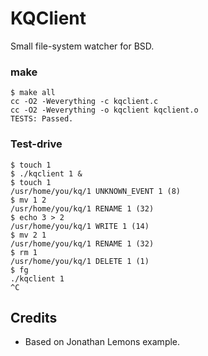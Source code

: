 KQClient
========

Small file-system watcher for BSD.


### make
```make
$ make all
cc -O2 -Weverything -c kqclient.c
cc -O2 -Weverything -o kqclient kqclient.o
TESTS: Passed.
```

### Test-drive

```
$ touch 1
$ ./kqclient 1 &
$ touch 1
/usr/home/you/kq/1 UNKNOWN_EVENT 1 (8)
$ mv 1 2
/usr/home/you/kq/1 RENAME 1 (32)
$ echo 3 > 2
/usr/home/you/kq/1 WRITE 1 (14)
$ mv 2 1
/usr/home/you/kq/1 RENAME 1 (32)
$ rm 1
/usr/home/you/kq/1 DELETE 1 (1)
$ fg
./kqclient 1
^C
```

Credits
-------

* Based on Jonathan Lemons example.
